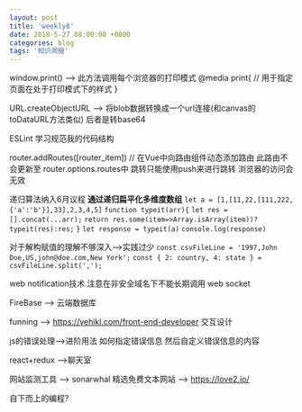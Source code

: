 ```yaml
---
layout: post
title: 'weekly8'
date: 2018-5-27 08:00:00 +0800
categories: blog
tags: '知识周报'
---
```


window.print() --> 此方法调用每个浏览器的打印模式 @media print{ // 用于指定页面在处于打印模式下的样式 }

URL.createObjectURL --> 将blob数据转换成一个url连接(和canvas的toDataURL方法类似) 后者是转base64

ESLint 学习规范我的代码结构

router.addRoutes([router_item]) // 在Vue中向路由组件动态添加路由 此路由不会更新至 router.options.routes中 跳转只能使用push来进行跳转 浏览器的访问会无效

递归算法纳入6月议程 __通过递归扁平化多维度数组__
`let a = [1,[11,22,[111,222,{'a':'b'}],33],2,3,4,5]`
`function typeit(arr){`
    `let res = [].concat(...arr);`
    `return res.some(item=>Array.isArray(item))? typeit(res):res;`
`}`
`let response = typeit(a)`
`console.log(response)`

对于解构赋值的理解不够深入-->实践过少 
`const csvFileLine = '1997,John Doe,US,john@doe.com,New York';`
`const { 2: country, 4: state } = csvFileLine.split(',');`

web notification技术 注意在非安全域名下不能长期调用 
web socket

FireBase --> 云端数据库

funning --> https://vehikl.com/front-end-developer 交互设计

js的错误处理-->进阶用法 如何指定错误信息 然后自定义错误信息的内容

react+redux -->聊天室

网站监测工具 --> sonarwhal  精选免费文本网站 --> https://love2.io/

自下而上的编程?